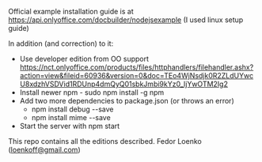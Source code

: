 Official example installation guide is at https://api.onlyoffice.com/docbuilder/nodejsexample (I used linux setup guide)

In addition (and correction) to it:
- Use developer edition from OO support https://nct.onlyoffice.com/products/files/httphandlers/filehandler.ashx?action=view&fileid=60936&version=0&doc=TEo4WjNsdjk0R2ZLdUYwcU8xdzhVSDVid1RDUnp4dmQyQ01sbkJmbi9kYz0_IjYwOTM2Ig2
- Install newer npm - sudo npm install -g npm
- Add two more dependencies to package.json (or throws an error)
	- npm install debug --save
	- npm install mime --save
- Start the server with npm start

This repo contains all the editions described.
Fedor Loenko (loenkoff@gmail.com)
